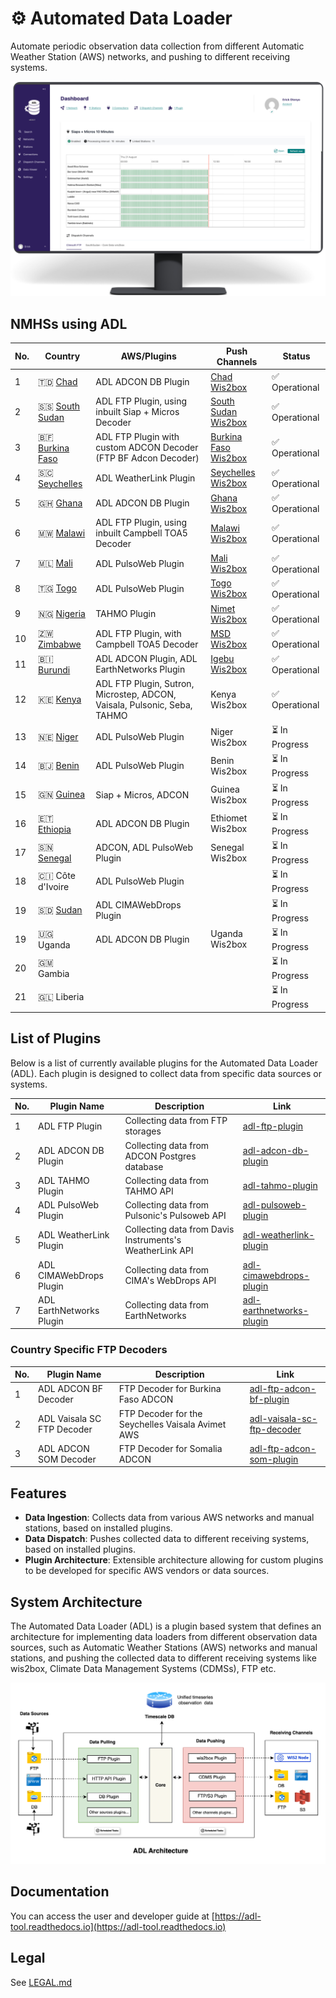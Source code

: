 # ⚙ Automated Data Loader

Automate periodic observation data collection from different Automatic Weather Station (AWS) networks, and pushing to
different receiving systems.

![ADL Dashboard](docs/_static/images/adl-dashboard.png)

## NMHSs using ADL

| No. | Country                                             | AWS/Plugins                                                              | Push Channels                                               | Status        |
|-----|-----------------------------------------------------|--------------------------------------------------------------------------|-------------------------------------------------------------|---------------|
| 1   | 🇹🇩 [Chad](https://www.meteotchad.org)             | ADL ADCON DB Plugin                                                      | [Chad Wis2box](https://wis2.meteotchad.org/)                | ✅ Operational |
| 2   | 🇸🇸 [South Sudan](http://meteosouthsudan.com.ss)   | ADL FTP Plugin, using inbuilt Siap + Micros Decoder                      | [South Sudan Wis2box](https://wis2.meteosouthsudan.com.ss/) | ✅ Operational |
| 3   | 🇧🇫 [Burkina Faso](https://meteosouthsudan.com.ss) | ADL FTP Plugin with custom ADCON Decoder (FTP BF Adcon Decoder)          | [Burkina Faso Wis2box](https://wis2.meteoburkina.bf/)       | ✅ Operational |
| 4   | 🇸🇨 [Seychelles](https://www.meteo.sc)             | ADL WeatherLink Plugin                                                   | [Seychelles Wis2box](https://wis2.meteo.sc)                 | ✅ Operational |
| 5   | 🇬🇭 [Ghana](https://www.meteo.gov.gh)              | ADL ADCON DB Plugin                                                      | [Ghana Wis2box](https://wis2.meteo.gov.gh)                  | ✅ Operational |
| 6   | 🇲🇼 [Malawi](https://www.metmalawi.gov.mw)         | ADL FTP Plugin, using inbuilt Campbell TOA5 Decoder                      | [Malawi Wis2box](https://wis2.metmalawi.gov.mw)             | ✅ Operational |
| 7   | 🇲🇱 [Mali](https://malimeteo.ml)                   | ADL PulsoWeb Plugin                                                      | [Mali Wis2box](http://wis2.malimeteo.ml)                    | ✅ Operational |
| 8   | 🇹🇬 [Togo](https://www.anamet-togo.com)            | ADL PulsoWeb Plugin                                                      | [Togo Wis2box](https://wis2.anamet-togo.com)                | ✅ Operational |
| 9   | 🇳🇬 [Nigeria](https://www.nimet.gov.ng)            | TAHMO Plugin                                                             | [Nimet Wis2box](https://wis2.nimet.gov.ng)                  | ✅ Operational |
| 10  | 🇿🇼 [Zimbabwe](https://www.weatherzw.org.zw)       | ADL FTP Plugin, with Campbell TOA5 Decoder                               | [MSD Wis2box](https://wis2.weatherzw.org.zw)                | ✅ Operational |
| 11  | 🇧🇮 [Burundi](https://www.igebu.bi)                | ADL ADCON Plugin, ADL EarthNetworks Plugin                               | [Igebu Wis2box](https://wis2.igebu.bi)                      | ✅ Operational |
| 12  | 🇰🇪 [Kenya](https://meteo.go.ke)                   | ADL FTP Plugin, Sutron, Microstep, ADCON, Vaisala, Pulsonic, Seba, TAHMO | Kenya Wis2box                                               | ✅ Operational |
| 13  | 🇳🇪 [Niger](https://www.niger-meteo.ne)            | ADL PulsoWeb Plugin                                                      | Niger Wis2box                                               | ⏳ In Progress |
| 14  | 🇧🇯 [Benin](https://www.meteobenin.bj)             | ADL PulsoWeb Plugin                                                      | Benin Wis2box                                               | ⏳ In Progress |
| 15  | 🇬🇳 [Guinea](https://anmeteo.gov.gn)               | Siap + Micros, ADCON                                                     | Guinea Wis2box                                              | ⏳ In Progress |
| 16  | 🇪🇹 [Ethiopia](https://www.ethiomet.gov.et)        | ADL ADCON DB Plugin                                                      | Ethiomet Wis2box                                            | ⏳ In Progress |
| 17  | 🇸🇳 [Senegal](https://anacim.sn)                   | ADCON, ADL PulsoWeb Plugin                                               | Senegal Wis2box                                             | ⏳ In Progress |
| 18  | 🇨🇮 Côte d'Ivoire                                  | ADL PulsoWeb Plugin                                                      |                                                             | ⏳ In Progress |
| 19  | 🇸🇩 [Sudan](https://meteosudan.sd)                 | ADL CIMAWebDrops Plugin                                                  |                                                             | ⏳ In Progress |
| 19  | 🇺🇬 Uganda                                         | ADL ADCON DB Plugin                                                      | Uganda Wis2box                                              | ⏳ In Progress |
| 20  | 🇬🇲 Gambia                                         |                                                                          |                                                             | ⏳ In Progress |
| 21  | 🇬🇱 Liberia                                        |                                                                          |                                                             | ⏳ In Progress |

## List of Plugins

Below is a list of currently available plugins for the Automated Data Loader (ADL). Each plugin is designed to collect
data from specific data sources or systems.

| No. | Plugin Name              | Description                                              | Link                                                                                |
|-----|--------------------------|----------------------------------------------------------|-------------------------------------------------------------------------------------|
| 1   | ADL FTP Plugin           | Collecting data from FTP storages                        | [adl-ftp-plugin](https://github.com/wmo-raf/adl-ftp-plugin)                         |
| 2   | ADL ADCON DB Plugin      | Collecting data from ADCON Postgres database             | [adl-adcon-db-plugin](https://github.com/wmo-raf/adl-adcon-db-plugin)               |
| 3   | ADL TAHMO Plugin         | Collecting data from TAHMO API                           | [adl-tahmo-plugin](https://github.com/wmo-raf/adl-tahmo-plugin)                     |
| 4   | ADL PulsoWeb Plugin      | Collecting data from Pulsonic's Pulsoweb API             | [adl-pulsoweb-plugin](https://github.com/wmo-raf/adl-pulsoweb-plugin)               |
| 5   | ADL WeatherLink Plugin   | Collecting data from Davis Instruments's WeatherLink API | [adl-weatherlink-plugin](https://github.com/wmo-raf/adl-weatherlink-plugin)         |
| 6   | ADL CIMAWebDrops Plugin  | Collecting data from CIMA's WebDrops API                 | [adl-cimawebdrops-plugin](https://github.com/wmo-raf/adl-cimawebdrops-plugin)       |
| 7   | ADL EarthNetworks Plugin | Collecting data from EarthNetworks                       | [adl-earthnetworks-plugin](    https://github.com/wmo-raf/adl-earthnetworks-plugin) |

### Country Specific FTP Decoders

| No. | Plugin Name                | Description                                        | Link                                                                                       |
|:----|----------------------------|----------------------------------------------------|--------------------------------------------------------------------------------------------|
| 1   | ADL ADCON BF Decoder       | FTP Decoder for Burkina Faso ADCON                 | [adl-ftp-adcon-bf-plugin](https://github.com/anam-bf/adl-ftp-adcon-bf-plugin)              |
| 2   | ADL Vaisala SC FTP Decoder | FTP Decoder  for the Seychelles Vaisala Avimet AWS | [adl-vaisala-sc-ftp-decoder](https://github.com/seychelles-met/adl-vaisala-sc-ftp-decoder) |
| 3   | ADL ADCON SOM Decoder      | FTP Decoder for Somalia ADCON                      | [adl-ftp-adcon-som-plugin](https://github.com/wmo-raf/adl-ftp-adcon-som-plugin)            |

## Features

- **Data Ingestion**: Collects data from various AWS networks and manual stations, based on installed plugins.
- **Data Dispatch**: Pushes collected data to different receiving systems, based on installed plugins.
- **Plugin Architecture**: Extensible architecture allowing for custom plugins to be developed for specific AWS vendors
  or data sources.

## System Architecture

The Automated Data Loader (ADL) is a plugin based system that defines an architecture for implementing data loaders from
different observation data sources, such as Automatic Weather Stations (AWS) networks and manual stations, and pushing
the collected data to different receiving systems like wis2box, Climate Data Management Systems (CDMSs), FTP etc.

![ADL System Architecture](docs/_static/images/adl-system-architecture.png)

## Documentation

You can access the user and developer guide at [https://adl-tool.readthedocs.io](https://adl-tool.readthedocs.io)

## Legal

See [LEGAL.md](LEGAL.md)